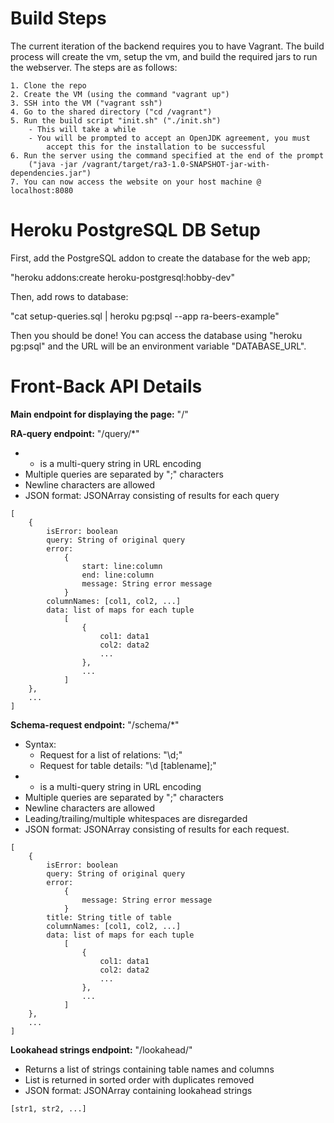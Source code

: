 Build Steps
===========
The current iteration of the backend requires you to have Vagrant. The build
process will create the vm, setup the vm, and build the required jars to run
the webserver. The steps are as follows:

    1. Clone the repo
    2. Create the VM (using the command "vagrant up")
    3. SSH into the VM ("vagrant ssh")
    4. Go to the shared directory ("cd /vagrant")
    5. Run the build script "init.sh" ("./init.sh")
        - This will take a while
        - You will be prompted to accept an OpenJDK agreement, you must
            accept this for the installation to be successful
    6. Run the server using the command specified at the end of the prompt
        ("java -jar /vagrant/target/ra3-1.0-SNAPSHOT-jar-with-dependencies.jar")
    7. You can now access the website on your host machine @ localhost:8080


Heroku PostgreSQL DB Setup
==========================
First, add the PostgreSQL addon to create the database for the web app;

"heroku addons:create heroku-postgresql:hobby-dev"

Then, add rows to database:

"cat setup-queries.sql | heroku pg:psql --app ra-beers-example"

Then you should be done! You can access the database using "heroku pg:psql" and
the URL will be an environment variable "DATABASE_URL".

Front-Back API Details
=========
**Main endpoint for displaying the page:** "/"

**RA-query endpoint:** "/query/*"
- * is a multi-query string in URL encoding
- Multiple queries are separated by ";" characters
- Newline characters are allowed
- JSON format: JSONArray consisting of results for each query
```
[
    {
        isError: boolean
        query: String of original query
        error:
            {
                start: line:column
                end: line:column
                message: String error message
            }
        columnNames: [col1, col2, ...]
        data: list of maps for each tuple
            [
                {
                    col1: data1
                    col2: data2
                    ...
                },
                ...
            ]
    },
    ...
]
```
**Schema-request endpoint:** "/schema/*"
- Syntax:
    - Request for a list of relations: "\d;"
    - Request for table details: "\d [tablename];"
- * is a multi-query string in URL encoding
- Multiple queries are separated by ";" characters
- Newline characters are allowed
- Leading/trailing/multiple whitespaces are disregarded
- JSON format: JSONArray consisting of results for each request.
```
[
    {
        isError: boolean
        query: String of original query
        error:
            {
                message: String error message
            }
        title: String title of table
        columnNames: [col1, col2, ...]
        data: list of maps for each tuple
            [
                {
                    col1: data1
                    col2: data2
                    ...
                },
                ...
            ]
    },
    ...
]
```
**Lookahead strings endpoint:** "/lookahead/"
- Returns a list of strings containing table names and columns
- List is returned in sorted order with duplicates removed
- JSON format: JSONArray containing lookahead strings
```
[str1, str2, ...]
```
